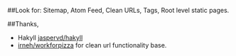 ##Look for:
Sitemap, Atom Feed, Clean URLs, Tags, Root level static pages.

##Thanks,

- Hakyll [jaspervd/hakyll](https://github.com/jaspervdj/hakyll)
- [irneh/workforpizza](https://github.com/irneh/workforpizza) for
  clean url functionality base.
